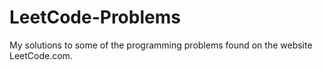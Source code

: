 # LeetCode-Problems
My solutions to some of the programming problems found on the website LeetCode.com.
